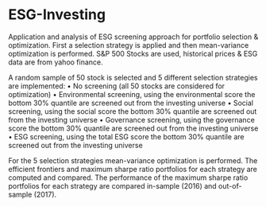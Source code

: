 # ESG-Investing
Application and analysis of ESG screening approach for portfolio selection & optimization.
First a selection strategy is applied and then mean-variance optimization is performed.
S&P 500 Stocks are used, historical prices & ESG data are from yahoo finance.

A random sample of 50 stock is selected and 5 different selection strategies are implemented:
• No screening (all 50 stocks are considered for optimization)
• Environmental screening, using the environmental score the bottom 30% quantile are screened out from the investing universe
• Social screening, using the social score the bottom 30% quantile are screened out from the investing universe
• Governance screening, using the governance score the bottom 30% quantile are screened out from the investing universe
• ESG screening, using the total ESG score the bottom 30% quantile are screened out from the investing universe

For the 5 selection strategies mean-variance optimization is performed.
The efficient frontiers and maximum sharpe ratio portfolios for each strategy are computed and compared.
The performance of the maximum sharpe ratio portfolios for each strategy are compared in-sample (2016) and out-of-sample (2017).
